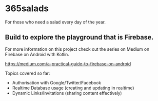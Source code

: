 # 365salads

For those who need a salad every day of the year.

## Build to explore the playground that is Firebase.

For more information on this project check out the series on Medium on Firebase on Android with Kotlin.

https://medium.com/a-practical-guide-to-firebase-on-android

Topics covered so far:

 - Authorisation with Google/Twitter/Facebook
 - Realtime Database usage (creating and updating in realtime)
 - Dynamic Links/Invitations (sharing content effectively)
